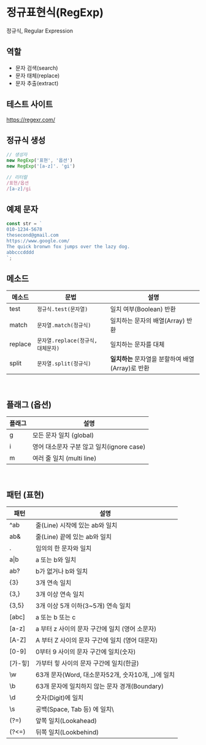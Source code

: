 # 정규표현식(RegExp)

정규식, Regular Expression

## 역할
- 문자 검색(search)
- 문자 태체(replace)
- 문자 추출(extract)


## 테스트 사이트

https://regexr.com/

## 정규식 생성

```js
// 생성자
new RegExp('표현', '옵션')
new RegExp('[a-z]'. 'gi')

// 리터럴
/표현/옵션
/[a-z]/gi
```


## 예제 문자
```js
const str = `
010-1234-5678
thesecond@gmail.com
https://www.google.com/
The quick bronwn fox jumps over the lazy dog.
abbcccdddd
`;
```

## 메소드
메소드 | 문법 | 설명
--|--|--
test | `정규식.test(문자열)` | 일치 여부(Boolean) 반환
match | `문자열.match(정규식)` | 일치하는 문자의 배열(Array) 반환
replace | `문자열.replace(정규식, 대체문자)` | 일치하는 문자를 대체
split | `문자열.split(정규식)`| **일치하는** 문자열을 분할하여 배열(Array)로 반환

<br>

## 플래그 (옵션)
플래그 | 설명
--|--
g | 모든 문자 일치 (global)
i | 영어 대소문자 구분 않고 일치(ignore case)
m | 여러 줄 일치 (multi line)

<br>

## 패턴 (표현)
패턴 | 설명
--|--
^ab | 줄(Line) 시작에 있는 ab와 일치
ab& | 줄(Line) 끝에 있는 ab와 일치
. | 임의의 한 문자와 일치
a\|b | a 또는 b와 일치
ab? | b가 없거나 b와 일치
{3} | 3개 연속 일치
{3,} | 3개 이상 연속 일치
{3,5} | 3개 이상 5개 이하(3~5개) 연속 일치
[abc] | a 또는 b 또는 c
[a-z] | a 부터 z 사이의 문자 구간에 일치 (영어 소문자)
[A-Z] | A 부터 Z 사이의 문자 구간에 일치 (영어 대문자)
[0-9] | 0부터 9 사이의 문자 구간에 일치(숫자)
[가-힣] | 가부터 힣 사이의 문자 구간에 일치(한글)
\w | 63개 문자(Word, 대소문자52개, 숫자10개, _)에 일치
\b | 63개 문자에 일치하지 않는 문자 경개(Boundary)
\d | 숫자(Digit)에 일치
\s | 공백(Space, Tab 등) 에 일치\
(?=) | 앞쪽 일치(Lookahead)
(?<=) | 뒤쪽 일치(Lookbehind)